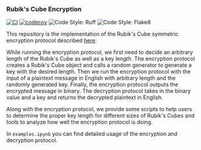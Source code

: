 ### Rubik's Cube Encryption
[![CI](https://github.com/WeiqiNs/CubeCrypto/actions/workflows/ci.yml/badge.svg)](https://github.com/WeiqiNs/CubeCrypto/actions/workflows/ci.yml)
[![codecov](https://codecov.io/gh/WeiqiNs/CubeCrypto/graph/badge.svg?token=nLPYss2X9g)](https://codecov.io/gh/WeiqiNs/CubeCrypto)
![Code Style: Ruff](https://img.shields.io/badge/Code%20Style-Ruff-blueviolet)
![Code Style: Flake8](https://img.shields.io/badge/Code%20Style-Flake8-blue)

This repository is the implementation of the Rubik's Cube symmetric encryption protocol described [here](https://github.com/WeiqiNs/HonorThesis).

While running the encryption protocol, we first need to decide an arbitrary length of the Rubik's Cube as well as a key length. The encryption protocol creates a Rubik's Cube object and calls a random generator to generate a key with the desired length. Then we run the encryption protocol with the input of a plaintext message in English with arbitrary length and the randomly generated key. Finally, the encryption protocol outputs the encrypted message in binary. The decryption protocol takes in the binary value and a key and returns the decrypted plaintext in English.

Along with the encryption protocol, we provide some scripts to help users to determine the proper key length for different sizes of Rubik's Cubes and tools to analyze how well the encryption protocol is doing.

In `examples.ipynb` you can find detailed usage of the encryption and decryption protocol.
